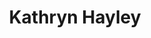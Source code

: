 ---
layout: layouts/profile.liquid
title: Kathryn Hayley
id: kathryn_hayley
prefix: 
first: Kathryn
middle: 
last: Hayley
suffix: 
currentTitle: Independent Board Director
currentOrg: Concentrix, Old National Bank, and Interior Logic Group
bio: Functional Experience<br /><br />Division CEO $1B+ revenue, <br /><br />5,500+ employees<br /><br />Information Technology<br /><br />Strategy<br /><br />Global Operations<br /><br />Acquisition Integration<br /><br />Regulations<br /><br />Human Resources &amp; Benefits<br /><br />Industry Experience<br /><br />Financial Services<br /><br />Healthcare<br /><br />Professional Services<br /><br />Insurance<br /><br />Prior Roles<br /><br />IT Partner, Deloitte Consulting<br /><br />CEO, Aon Consulting Worldwide<br /><br />CEO, Aon Hewitt Consulting Americas<br /><br />EVP, UnitedHealthcare<br /><br />Board Director Experience<br /><br />Concentrix Corporation<br /><br />(NASDAQ&#58; CNXC)<br /><br />Old National Bancorp<br /><br />(NASDAQ&#58;ONB)<br /><br />First Midwest Bancorp<br /><br />(NASDAQ&#58; FMBI)<br /><br />Alight Solutions<br /><br />Deloitte &amp; Touche LLP US<br /><br />Interior Logic Group<br /><br />Tribridge Holdings, LLC<br /><br />Advisory Board Experience<br /><br />E.A. Renfroe &amp; Company, Inc.<br /><br />Board Committee Experience<br /><br />Audit (Chair)<br /><br />Compensation (Chair)<br /><br />Nominating and Governance <br /><br />Enterprise Risk<br /><br />Corporate Responsibility <br /><br />Education<br /><br />BS, Applied Computer Science, <br /><br />Illinois State University<br /><br />MBA, Finance &amp; Marketing,<br /><br />Northwestern University<br /><br />Kathryn J. Hayley is an experienced CEO and board member, with global experience in IT, strategy, operations, acquisition integration, regulations, human resources, and benefits, with sector experience in healthcare, financial services, professional services, and insurance. <br /><br />Hayley has a diverse professional background, having served as CEO for Aon Hewitt Consulting Americas, and CEO of Aon Consulting Worldwide. She established Aon Consulting as a market leader and positioned it for the acquisition of Hewitt Associates, and then helped with the integration of the acquisition, achieving targeted operational synergies within four months, while substantially improving profit margins. Hayley served as EVP at UnitedHealthcare, and as a direct report to the CEO, she led a program to develop a new strategy to reinvent members' healthcare experience and move UHC to a new business model. She also led a program to reduce the operating cost in the back office and had responsibility for the relationship with the Center for Medicare and Medicaid Services. As an IT partner with Deloitte Consulting, she led some of the firm’s most complex IT strategy and implementation engagements and held multiple leadership positions including Managing Director of the Midwest Region and leader of the U.S. Financial Services sector.<br /><br />Hayley’s corporate board experience includes Concentrix, a leading customer experience and technologies company (Compensation Committee Chair, Nominating and Governance Committee), Old National Bancorp, a top 35 bank in the U.S. (Talent Development &amp; Compensation, Enterprise Risk, and Corporate Responsibility Committees), First Midwest Bancorp, one of the largest publicly traded bank holding companies in the Midwest, (Audit, Compensation committees), Alight Solutions, the leading provider technology-enabled health, wealth, HR and finance solutions, (Audit committee), Interior Logic Group, the largest national provider of interior design and finish solutions for the building industry, (Audit Committee Chair), and Tribridge Holdings, LLC, an information technology services firm specializing in business applications and cloud solutions, (Audit Committee). She serves on the advisory board of E.A. Renfroe &amp; Company, Inc., a mid-sized family-owned business and one of the nation’s largest catastrophe claims management firms. She served on the board of Deloitte &amp; Touche LLP US where she served on the Partner Affairs, Nominating, Compensation, and Strategic Investments committees. She served on several boards of Deloitte-related entities, including Deloitte Consulting US, DC India Private Limited (Chairman &amp; CEO), and Mastek-DC Offshore Development Company. <br /><br />Hayley has non-profit board leadership experience, including experience as board chair, audit committee chair, and finance committee member. She serves on the Chicago Shakespeare Theater Board as an audit committee member and has served as Audit Committee Chair and Finance Committee member.
linkedin: https://www.linkedin.com/in/khayley/
tiktok: 
twitter: 
aboutme: 
insta: 
orgURL: 
snapchat: 
personalURL: 
smallHeadshotURL: assets/images/headshots/Kathryn_Hayley%20low%20resolution_converted_scaled.avif
originalHeadshotURL: assets/images/headshots/Kathryn_Hayley%20low%20resolution_converted_scaled.avif
tags-experience: 
 - B2B
 - Private Companies
 - Public Companies
 - B2B
 - Business Development
 - Digital
 - Digital Transformation
 - ESG Experience
 - Finance
 - HR / Human Resources
 - Information Security
 - International
 - Mergers & Acquisitions
 - P&L&#58; $1B+
 - Private Companies
 - Public Companies
 - SEC Qualified Financial Expert
 - SAAS
tags-current-industries: 
 - Administrative and Support Services
 - Construction
 - Finance and Insurance
 - Information
 - Service-Providing Industries
 - Technology
tags-current-position: 
tags-past-industries: 
 - Accounting
 - Administrative and Support Services
 - Construction
 - Consulting
 - Corporate Directorships
 - Data Processing, Hosting, and Related Services
 - Finance and Insurance
 - Health Care and Social Assistance
 - Insurance Carriers and Related Activities
 - Management of Companies and Enterprises
 - Professional and Business Services
 - Technology
tags-past-position: 
 - CEO / Chief Executive Officer
 - EVP / Executive Vice President
 - Partner
tags-current-board-service: 
    - Corporate Public
    - Nonprofit
    - Private Equity
tags-past-board-service: 
    - Corporate Public
    - Nonprofit
    - Private Equity
boards-current-corporate-private: 
boards-current-corporate-public: 
 - Concentrix Corporation, Director; Compensation Committee Chair, Nominating and Governance Committee
 - Old National Bank, Director; Compensation, Risk and ESG Committee member
boards-current-nonprofit: 
 - Chicago Shakespeare Theater, Director; Audit Committee member
boards-current-privateequity: 
 - Interior Logic Group, Director; Audit Committee Chair
boards-current-spac: 
boards-current-vc: 
boards-past-corporate-private: 
boards-past-corporate-public: 
 - First Midwest Bancorp, Director; member of Compensation and Audit Committees
boards-past-nonprofit: 
 - Milaan Foundation, Director
boards-past-privateequity: 
 - Alight Solutions, Director; Audit Committee Member
 - Tribridge Holdings, Director; Audit Committee Member
boards-past-spac: 
boards-past-vc: 
---